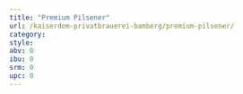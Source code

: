 ```yaml
---
title: "Premium Pilsener"
url: /kaiserdom-privatbrauerei-bamberg/premium-pilsener/
category: 
style: 
abv: 0
ibu: 0
srm: 0
upc: 0
---
```


